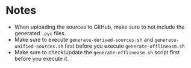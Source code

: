 # Notes

* When uploading the sources to GitHub, make sure to not include the generated `.pyc` files.
* Make sure to execute `generate-derived-sources.sh` and `generate-unified-sources.sh` first before you execute `generate-offlineasm.sh`
* Make sure to check/update the `generate-offlineasm.sh` script first before you execute it.
